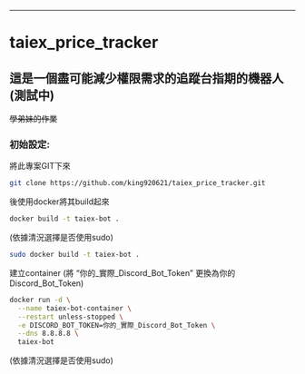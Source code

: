 ---
# taiex_price_tracker

## 這是一個盡可能減少權限需求的追蹤台指期的機器人(測試中)
~~學弟妹的作業~~
### 初始設定:

將此專案GIT下來

```bash
git clone https://github.com/king920621/taiex_price_tracker.git
```

後使用docker將其build起來

```bash
docker build -t taiex-bot .
```

(依據清況選擇是否使用sudo)

```bash
sudo docker build -t taiex-bot .
```

建立container (將  “你的_實際_Discord_Bot_Token” 更換為你的Discord_Bot_Token)

```bash
docker run -d \
  --name taiex-bot-container \
  --restart unless-stopped \
  -e DISCORD_BOT_TOKEN=你的_實際_Discord_Bot_Token \
  --dns 8.8.8.8 \
  taiex-bot
```

(依據清況選擇是否使用sudo)


